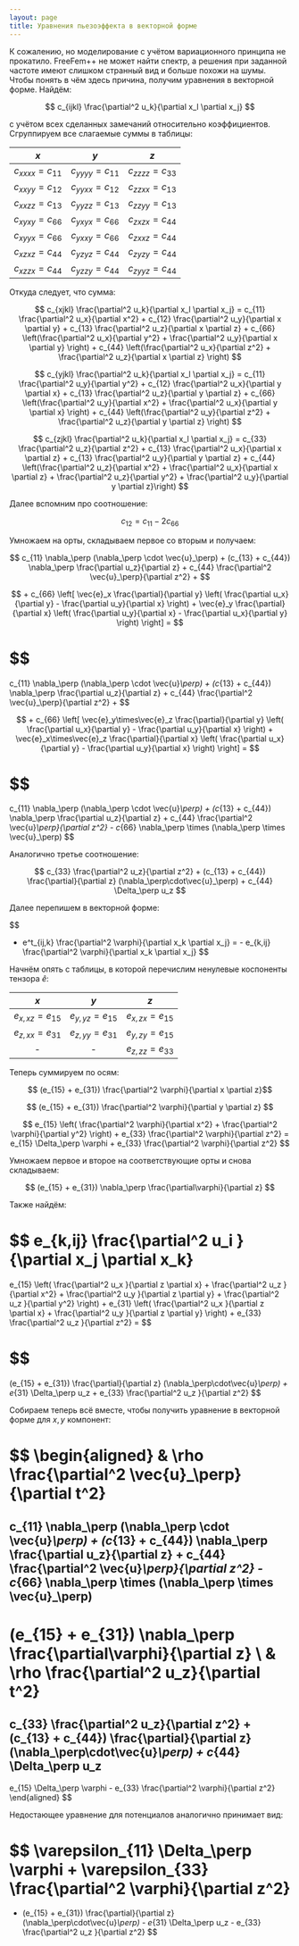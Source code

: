```yaml
---
layout: page
title: Уравнения пьезоэффекта в векторной форме
---
```


К сожалению, но моделирование с учётом вариационного принципа не прокатило. FreeFem++ не может найти спектр, а решения при заданной частоте имеют слишком странный вид и больше похожи на шумы. Чтобы понять в чём здесь причина, получим уравнения в векторной форме. Найдём:

$$
c_{ijkl} \frac{\partial^2 u_k}{\partial x_l \partial x_j}
$$

с учётом всех сделанных замечаний относительно коэффициентов. Сгруппируем все слагаемые суммы в таблицы:

|$x$|$y$|$z$|
|:-:|:-:|:-:|
|$c_{xxxx} = c_{11}$|$c_{yyyy} = c_{11}$|$c_{zzzz} = c_{33}$|
|$c_{xxyy} = c_{12}$|$c_{yyxx} = c_{12}$|$c_{zzxx} = c_{13}$|
|$c_{xxzz} = c_{13}$|$c_{yyzz} = c_{13}$|$c_{zzyy} = c_{13}$|
|$c_{xyxy} = c_{66}$|$c_{yxyx} = c_{66}$|$c_{zxzx} = c_{44}$|
|$c_{xyyx} = c_{66}$|$c_{yxxy} = c_{66}$|$c_{zxxz} = c_{44}$|
|$c_{xzxz} = c_{44}$|$c_{yzyz} = c_{44}$|$c_{zyzy} = c_{44}$|
|$c_{xzzx} = c_{44}$|$c_{yzzy} = c_{44}$|$c_{zyyz} = c_{44}$|

Откуда следует, что сумма:

$$
c_{xjkl} \frac{\partial^2 u_k}{\partial x_l \partial x_j} = 
c_{11} \frac{\partial^2 u_x}{\partial x^2} +
c_{12} \frac{\partial^2 u_y}{\partial x \partial y} +
c_{13} \frac{\partial^2 u_z}{\partial x \partial z} +
c_{66} \left(\frac{\partial^2 u_x}{\partial y^2} + \frac{\partial^2 u_y}{\partial x \partial y} \right) +
c_{44} \left(\frac{\partial^2 u_x}{\partial z^2} + \frac{\partial^2 u_z}{\partial x \partial z} \right)
$$

$$
c_{yjkl} \frac{\partial^2 u_k}{\partial x_l \partial x_j} = 
c_{11} \frac{\partial^2 u_y}{\partial y^2} +
c_{12} \frac{\partial^2 u_x}{\partial y \partial x} +
c_{13} \frac{\partial^2 u_z}{\partial y \partial z} +
c_{66} \left(\frac{\partial^2 u_y}{\partial x^2} + \frac{\partial^2 u_x}{\partial y \partial x} \right) +
c_{44} \left(\frac{\partial^2 u_y}{\partial z^2} + \frac{\partial^2 u_z}{\partial y \partial z} \right)
$$

$$
c_{zjkl} \frac{\partial^2 u_k}{\partial x_l \partial x_j} = 
c_{33} \frac{\partial^2 u_z}{\partial z^2} +
c_{13} \frac{\partial^2 u_x}{\partial x \partial z} +
c_{13} \frac{\partial^2 u_y}{\partial y \partial z} +
c_{44} \left(\frac{\partial^2 u_z}{\partial x^2} + \frac{\partial^2 u_x}{\partial x \partial z} + \frac{\partial^2 u_z}{\partial y^2} + \frac{\partial^2 u_y}{\partial y \partial z}\right)
$$

Далее вспомним про соотношение:

$$
c_{12} = c_{11} - 2 c_{66}
$$

Умножаем на орты, складываем первое со вторым и получаем:

$$
c_{11} \nabla_\perp (\nabla_\perp \cdot \vec{u}_\perp) + 
(c_{13} + c_{44}) \nabla_\perp \frac{\partial u_z}{\partial z} +
c_{44} \frac{\partial^2 \vec{u}_\perp}{\partial z^2} +
$$

$$
+
c_{66} 
\left[ 
    \vec{e}_x \frac{\partial}{\partial y} 
    \left(
        \frac{\partial u_x}{\partial y} - \frac{\partial u_y}{\partial x} 
    \right) +
    \vec{e}_y \frac{\partial}{\partial x} 
    \left(
        \frac{\partial u_y}{\partial x} - \frac{\partial u_x}{\partial y} 
    \right)
\right] =
$$

$$
=
c_{11} \nabla_\perp (\nabla_\perp \cdot \vec{u}_\perp) + 
(c_{13} + c_{44}) \nabla_\perp \frac{\partial u_z}{\partial z} +
c_{44} \frac{\partial^2 \vec{u}_\perp}{\partial z^2} +
$$

$$
+
c_{66} 
\left[ 
    \vec{e}_y\times\vec{e}_z \frac{\partial}{\partial y} 
    \left(
        \frac{\partial u_x}{\partial y} - \frac{\partial u_y}{\partial x} 
    \right) +
    \vec{e}_x\times\vec{e}_z \frac{\partial}{\partial x} 
    \left(
         \frac{\partial u_x}{\partial y} - \frac{\partial u_y}{\partial x}
    \right)
\right] =
$$

$$
=
c_{11} \nabla_\perp (\nabla_\perp \cdot \vec{u}_\perp) + 
(c_{13} + c_{44}) \nabla_\perp \frac{\partial u_z}{\partial z} +
c_{44} \frac{\partial^2 \vec{u}_\perp}{\partial z^2} - c_{66} \nabla_\perp \times (\nabla_\perp \times \vec{u}_\perp)
$$

Аналогично третье соотношение:

$$
c_{33} \frac{\partial^2 u_z}{\partial z^2} +
(c_{13} + c_{44}) \frac{\partial}{\partial z} (\nabla_\perp\cdot\vec{u}_\perp) +
c_{44} \Delta_\perp u_z
$$

Далее перепишем в векторной форме:

$$
- e^t_{ij,k} \frac{\partial^2 \varphi}{\partial x_k \partial x_j} = - e_{k,ij} \frac{\partial^2 \varphi}{\partial x_k \partial x_j}
$$

Начнём опять с таблицы, в которой перечислим ненулевые коспоненты тензора $\hat{e}$:

|$x$|$y$|$z$|
|:-:|:-:|:-:|
|$e_{x,xz} = e_{15}$|$e_{y,yz} = e_{15}$|$e_{x,zx} = e_{15}$|
|$e_{z,xx} = e_{31}$|$e_{z,yy} = e_{31}$|$e_{y,zy} = e_{15}$|
|-|-|$e_{z,zz} = e_{33}$|

Теперь суммируем по осям:

$$
(e_{15} + e_{31}) \frac{\partial^2 \varphi}{\partial x \partial z}$$

$$
(e_{15} + e_{31}) \frac{\partial^2 \varphi}{\partial y \partial z}
$$

$$
e_{15} \left(
    \frac{\partial^2 \varphi}{\partial x^2} + 
    \frac{\partial^2 \varphi}{\partial y^2}
\right)
+
e_{33} \frac{\partial^2 \varphi}{\partial z^2} = 
e_{15} \Delta_\perp \varphi + 
e_{33} \frac{\partial^2 \varphi}{\partial z^2} 
$$

Умножаем первое и второе на соответствующие орты и снова складываем:

$$
(e_{15} + e_{31}) \nabla_\perp \frac{\partial\varphi}{\partial z}
$$

Также найдём:

$$
e_{k,ij} \frac{\partial^2 u_i }{\partial x_j \partial x_k} 
= 
e_{15} \left(
    \frac{\partial^2 u_x }{\partial z \partial x} +
    \frac{\partial^2 u_z }{\partial x^2} +
    \frac{\partial^2 u_y }{\partial z \partial y} +
    \frac{\partial^2 u_z }{\partial y^2}
\right)
+
e_{31} \left(
    \frac{\partial^2 u_x }{\partial z \partial x} +
    \frac{\partial^2 u_y }{\partial z \partial y}
\right)
+
e_{33} \frac{\partial^2 u_z }{\partial z^2} =
$$

$$
= 
(e_{15} + e_{31}) \frac{\partial}{\partial z} (\nabla_\perp\cdot\vec{u}_\perp) +
e_{31} \Delta_\perp u_z +
e_{33} \frac{\partial^2 u_z }{\partial z^2}
$$

Собираем теперь всё вместе, чтобы получить уравнение в векторной форме для $x, y$ компонент:

$$
\begin{aligned}
&
\rho \frac{\partial^2 \vec{u}_\perp}{\partial t^2} 
= 
c_{11} \nabla_\perp (\nabla_\perp \cdot \vec{u}_\perp) + 
(c_{13} + c_{44}) \nabla_\perp \frac{\partial u_z}{\partial z} +
c_{44} \frac{\partial^2 \vec{u}_\perp}{\partial z^2} - c_{66} \nabla_\perp \times (\nabla_\perp \times \vec{u}_\perp) 
-
(e_{15} + e_{31}) \nabla_\perp \frac{\partial\varphi}{\partial z}
\\
&
\rho \frac{\partial^2 u_z}{\partial t^2} 
=
c_{33} \frac{\partial^2 u_z}{\partial z^2} +
(c_{13} + c_{44}) \frac{\partial}{\partial z} (\nabla_\perp\cdot\vec{u}_\perp) +
c_{44} \Delta_\perp u_z
-
e_{15} \Delta_\perp \varphi - 
e_{33} \frac{\partial^2 \varphi}{\partial z^2}
\end{aligned}
$$

Недостающее уравнение для потенциалов аналогично принимает вид:

$$
\varepsilon_{11} \Delta_\perp \varphi +
\varepsilon_{33} \frac{\partial^2 \varphi}{\partial z^2}
= 
- (e_{15} + e_{31}) \frac{\partial}{\partial z} (\nabla_\perp\cdot\vec{u}_\perp) -
e_{31} \Delta_\perp u_z -
e_{33} \frac{\partial^2 u_z }{\partial z^2}
$$
